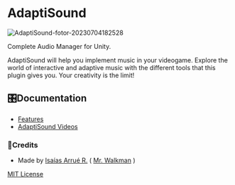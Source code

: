 # AdaptiSound

![AdaptiSound-fotor-20230704182528](https://i.imgur.com/0AQxKDq.png)

Complete Audio Manager for Unity.

AdaptiSound will help you implement music in your videogame. Explore the world of interactive and adaptive music with the different tools that this plugin gives you.
Your creativity is the limit!

## 🎛Documentation

- [Features]()
- [AdaptiSound Videos]()

### 📃Credits
- Made by [Isaías Arrué R.](https://github.com/MrWalkmanDev) ( [Mr. Walkman](https://mr-walkman.itch.io) )

[MIT License]()
